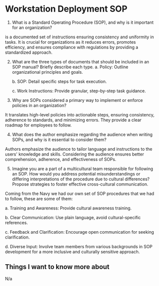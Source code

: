 # Workstation Deployment SOP

1. What is a Standard Operating Procedure (SOP), and why is it important for an organization?

is a documented set of instructions ensuring consistency and uniformity in tasks. It is crucial for organizations as it reduces errors, promotes efficiency, and ensures compliance with regulations by providing a standardized approach.

2. What are the three types of documents that should be included in an SOP manual? Briefly describe each type.
   a. Policy: Outline organizational principles and goals.

   b. SOP: Detail specific steps for task execution.

   c. Work Instructions: Provide granular, step-by-step task guidance.

3. Why are SOPs considered a primary way to implement or enforce policies in an organization?

It translates high-level policies into actionable steps, ensuring consistency, adherence to standards, and minimizing errors. They provide a clear roadmap for employees to follow.

4. What does the author emphasize regarding the audience when writing SOPs, and why is it essential to consider them?

Authors emphasize the audience to tailor language and instructions to the users' knowledge and skills. Considering the audience ensures better comprehension, adherence, and effectiveness of SOPs.

5. Imagine you are a part of a multicultural team responsible for following an SOP. How would you address potential misunderstandings or differing interpretations of the procedure due to cultural differences? Propose strategies to foster effective cross-cultural communication.

Coming from the Navy we had our own set of SOP procedures that we had to follow, these are some of them:

   a. Training and Awareness: Provide cultural awareness training.

   b. Clear Communication: Use plain language, avoid cultural-specific references.

   c. Feedback and Clarification: Encourage open communication for seeking clarification.
   
   d. Diverse Input: Involve team members from various backgrounds in SOP development for a more inclusive and culturally sensitive approach.

## Things I want to know more about
N/a